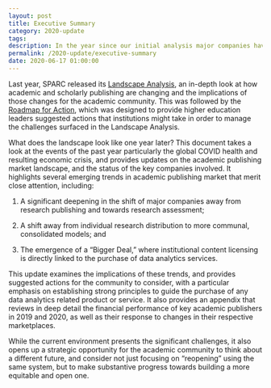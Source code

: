 ```yaml
---
layout: post
title: Executive Summary
category: 2020-update
tags:
description: In the year since our initial analysis major companies have shifted away from research publishing and towards research assessment; from individual research distribution to consolidated models and the emergence of a “Bigger Deal,” where institutional content licensing is directly linked to the purchase of data analytics services.
permalink: /2020-update/executive-summary
date: 2020-06-17 01:00:00
---
```


Last year, SPARC released its [Landscape Analysis](https://osf.io/preprints/lissa/58yhb/download), an in-depth look at how academic and scholarly publishing are changing and the implications of those changes for the academic community. This was followed by the [Roadmap for Action](https://osf.io/preprints/lissa/a7nk8/download), which was designed to provide higher education leaders suggested actions that institutions might take in order to manage the challenges surfaced in the Landscape Analysis.

What does the landscape look like one year later? This document takes a look at the events of the past year particularly the global COVID health and resulting economic crisis, and provides updates on the academic publishing market landscape, and the status of the key companies involved.  It highlights several emerging trends in academic publishing market that merit close attention, including:

1. A significant deepening in the shift of major companies away from research publishing and towards research assessment;

2. A shift away from individual research distribution to more communal, consolidated models; and

3. The emergence of a “Bigger Deal,” where institutional content licensing is directly linked to the purchase of data analytics services.

This update examines the implications of these trends, and provides suggested actions for the community to consider, with a particular emphasis on establishing strong principles to guide the purchase of any data analytics related product or service. It also provides an appendix that reviews in deep detail the financial performance of key academic publishers in 2019 and 2020, as well as their response to changes in their respective marketplaces.

While the current environment presents the significant challenges, it also opens up a strategic  opportunity for the academic community to think about a different future, and consider not just focusing on “reopening” using the same system,  but to make substantive progress towards building a more equitable and open one.
